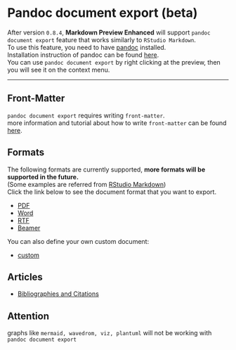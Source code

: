 # Pandoc document export (beta)
After version `0.8.4`, **Markdown Preview Enhanced** will support `pandoc document export` feature that works similarly to `RStudio Markdown`.   
To use this feature, you need to have [pandoc](http://pandoc.org/) installed.   
Installation instruction of pandoc can be found [here](http://pandoc.org/installing.html).  
You can use `pandoc document export` by right clicking at the preview, then you will see it on the context menu.  

---
## Front-Matter   
`pandoc document export` requires writing `front-matter`.  
more information and tutorial about how to write `front-matter` can be found [here](https://jekyllrb.com/docs/frontmatter/).

## Formats
The following formats are currently supported, **more formats will be supported in the future.**  
(Some examples are referred from [RStudio Markdown](http://rmarkdown.rstudio.com/formats.html))  
Click the link below to see the document format that you want to export.  

* [PDF](./pandoc/pdf.md)  
* [Word](./pandoc/word.md)
* [RTF](./pandoc/rtf.md)
* [Beamer](./pandoc/beamer.md)  


You can also define your own custom document:  
* [custom](./pandoc/custom.md)

## Articles  
* [Bibliographies and Citations](./pandoc/bibliographies-and-citations.md)

## Attention
graphs like `mermaid, wavedrom, viz, plantuml` will not be working with `pandoc document export`
